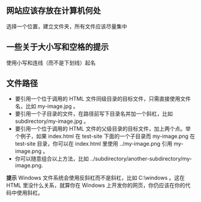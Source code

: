 ## 网站应该存放在计算机何处

选择一个位置，建立文件夹，所有文件应该尽量集中

## 一些关于大小写和空格的提示

使用小写和连线（而不是下划线）起名

## 文件路径
- 要引用一个位于调用的 HTML 文件同级目录的目标文件，只需直接使用文件名，比如  my-image.jpg 。
- 要引用一个子目录的文件，在路径前写下目录名并加一个斜杠，比如 subdirectory/my-image.jpg 。
- 要引用一个位于调用的 HTML 文件的父级目录的目标文件，加上两个点。举个例子，如果 index.html 在  test-site 下面的一个子目录而 my-image.png 在 test-site 目录，你可以在 index.html 里使用 ../my-image.png 引用 my-image.png 。
- 你可以随意组合以上方法，比如 ../subdirectory/another-subdirectory/my-image.png.

**提示** Windows 文件系统会使用反斜杠而不是斜杠，比如 C:\windows 。这在 HTML 里没什么关系，就算你在 Windows 上开发你的网页，你仍应该在你的代码中使用斜杠。
